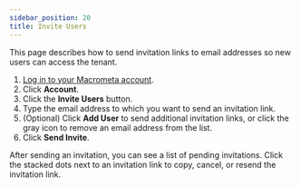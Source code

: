 ```yaml
---
sidebar_position: 20
title: Invite Users
---
```


This page describes how to send invitation links to email addresses so new users can access the tenant.

1. [Log in to your Macrometa account](https://auth.paas.macrometa.io/).
1. Click **Account**.
1. Click the **Invite Users** button.
1. Type the email address to which you want to send an invitation link.
1. (Optional) Click **Add User** to send additional invitation links, or click the gray icon to remove an email address from the list.
1. Click **Send Invite**.

After sending an invitation, you can see a list of pending invitations. Click the stacked dots next to an invitation link to copy, cancel, or resend the invitation link.